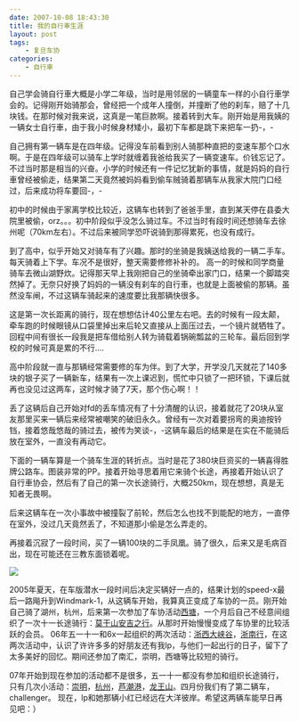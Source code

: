 ```yaml
---
date: 2007-10-08 18:43:30
title: 我的自行車生涯
layout: post
tags:
    - 复旦车协
categories:
    - 自行車
---
```

自己学会骑自行車大概是小学二年级，当时是用邻居的一辆童车一样的小自行車学会的。记得刚开始骑那会，曾经把一个成年人撞倒，并撞断了他的刹车，赔了十几块钱。在那时候对我来说，这真是一笔巨款啊。接着转到大车。刚开始是用我姨的一辆女士自行車，由于我小时候身材矮小，最初下车都是跳下来把车一扔-，-

自己拥有第一辆车是在四年级。记得没车前看到别人骑那种直把的变速车那个口水啊。于是在四年级可以骑车上学时就缠着我爸给我买了一辆变速车。价钱忘记了。不过当时那是相当的兴奋。小学的时候还有一件记忆犹新的事情，就是妈妈的自行車曾经被偷走，结果第二天竟然被妈妈看到偷车贼骑着那辆车从我家大院门口经过，后来成功将车要回-，-

初中的时候由于家离学校比较近，这辆车也转到了爸爸手里，直到某天停在县委大院里被偷，orz。。。初中阶段似乎没怎么骑过车。不过当时有段时间还想骑车去徐州呢（70km左右）。不过后来被同学恐吓说骑到那得累死，也没有成行。

到了高中，似乎开始又对骑车有了兴趣。那时的坐骑是我姨送给我的一辆二手车。每天骑着上下学。车况不是很好，整天需要修修补补的。 高一的时候和同学商量骑车去微山湖野炊。记得那天早上我刚把自己的坐骑牵出家门口，结果一个脚踏突然掉了。无奈只好换了妈妈的一辆没有刹车的自行車，也就是上面被偷的那辆。虽然没车闸，不过这辆车骑起来的速度要比我那辆快很多。

这是第一次长距离的骑行，现在想想估计40公里左右吧。去的时候有一段太颠，牵车跑的时候眼镜从口袋里掉出来后轮又直接从上面压过去，一个镜片就牺牲了。回程中间有很长一段我是把车借给别人转为骑载着锅碗瓢盆的三轮车。最后回到学校的时候可真是累的不行....

高中阶段就一直与那辆经常需要修的车为伴。到了大学，开学没几天就花了140多块的银子买了一辆新车，结果有一次上课迟到，慌忙中只锁了一把环锁，下课后就再也没见过这两车，这时候才骑了7天，那个伤心啊！！

丢了这辆后自己开始对fd的丢车情况有了十分清醒的认识，接着就花了20块从室友那里买来一辆后来经常被嘲笑的破旧永久。曾经有一次对着要拐弯的奥迪按铃铛，接着悠哉悠哉的骑过去，被传为笑谈-，-这辆车最后的结果是在实在不能骑后放在室外，一直没有再动它。

下面的一辆车算是一个骑车生涯的转折点。当时是花了380块巨资买的一辆喜得胜牌公路车。图装非常的PP。接着开始寻思着用它来骑个长途，再接着开始认识了自行車协会，然后有了自己的第一次长途骑行，大概250km，现在想想，真是无知者无畏啊。

后来这辆车在一次小事故中被撞裂了前轮，然后怎么也找不到能配的地方，一直停在室外，没过几天竟然丢了，不知道那小偷是怎么弄走的。

再接着沉寂了一段时间，买了一辆100块的二手凤凰。骑了很久，后来又是毛病百出，现在可能还在三教东面锁着呢。


![](https://lh3.googleusercontent.com/-o3ZOjf4gXxQ/SwAcJnAkJRI/AAAAAAAA-L4/KkoJ6Gn2BOg/s640/PIC_0046.JPG)

2005年夏天，在车版潜水一段时间后决定买辆好一点的，结果计划的speed-x最后一路飚升到Windmark-1，从这辆车开始，我算真正变成了车协的一员。刚开始自己骑了湖州，杭州，后来第一次参加了车协活动[西塘](http://ztpala.com/2005/09/19/cycling-xitang-fca/)，一个月后自己不经意间组织了一次十一长途骑行：<a href="http://ztpala.com/2005/10/05/moganshan1/">莫干山安吉之行</a>。从那时开始慢慢变成了车协里的比较活跃的会员。 06年五一十一和6x一起组织的两次活动：<a href="http://azaleasays.com/blog/item/639d9a515ab4ab8e8c5430b7.html">浙西大峡谷</a>，<a href="http://ztpala.com/2006/11/05/zhenanxing/">浙南行</a>，在这两次活动中，认识了许许多多的好朋友还有我lp，与他们一起出行的日子，留下了太多美好的回忆。期间还参加了南汇，崇明，西塘等比较短的骑行。

07年开始到现在参加的活动都不是很多，五一十一都没有参加和组织长途骑行，只有几次小活动：<a href="http://azaleasays.com/blog/item/27667f9005813a8ca977a488.html">崇明</a>，<a href="http://ztpala.com/2007/05/02/data-about-hangzhou/">杭州</a>，<a href="http://ztpala.com/2007/05/14/luchaogang/">芦潮港</a>，<a href="http://ztpala.com/2007/07/05/longwangshan_pala/">龙王山</a>。四月份我们有了第二辆车，challenger。 现在，lp和她那辆小红已经远在大洋彼岸。希望这两辆车能早日再见吧：）
